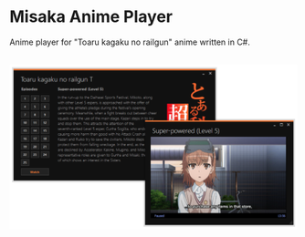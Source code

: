 # Misaka Anime Player
Anime player for "Toaru kagaku no railgun" anime written in C#.

<p align="center">
    <br>
    <img src="img.PNG" width="600">
</p>